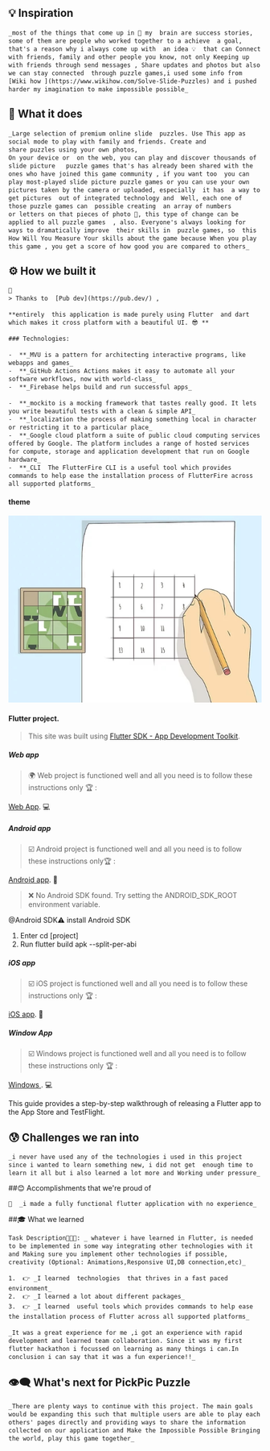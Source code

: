 

## 💡  Inspiration
```
_most of the things that come up in 🧠 my  brain are success stories, some of them are people who worked together to a achieve  a goal, that's a reason why i always come up with  an idea 💡  that can Connect with friends, family and other people you know, not only Keeping up with friends through send messages , Share updates and photos but also we can stay connected  through puzzle games,i used some info from  [Wiki how ](https://www.wikihow.com/Solve-Slide-Puzzles) and i pushed harder my imagination to make impossible possible_ 
```

## 📙  What it does
```
_Large selection of premium online slide  puzzles. Use This app as social mode to play with family and friends. Create and share puzzles using your own photos,
On your device or  on the web, you can play and discover thousands of slide picture   puzzle games that's has already been shared with the ones who have joined this game community , if you want too  you can play most-played slide picture puzzle games or you can use your own pictures taken by the camera or uploaded, especially  it has  a way to get pictures  out of integrated technology and  Well, each one of those puzzle games can  possible creating  an array of numbers
or letters on that pieces of photo 📸, this type of change can be applied to all puzzle games  , also. Everyone's always looking for ways to dramatically improve  their skills in  puzzle games, so  this  How Will You Measure Your skills about the game because When you play this game , you get a score of how good you are compared to others_
```



##  ⚙  How we built it
```
🔦 
> Thanks to  [Pub dev](https://pub.dev/) ,

**entirely  this application is made purely using Flutter  and dart which makes it cross platform with a beautiful UI. 😎 **

### Technologies:

-  **_MVU is a pattern for architecting interactive programs, like webapps and games_
-  **_GitHub Actions Actions makes it easy to automate all your software workflows, now with world-class_
-  **_Firebase helps build and run successful apps_

-  **_mockito is a mocking framework that tastes really good. It lets you write beautiful tests with a clean & simple API_
-  **_localization the process of making something local in character or restricting it to a particular place_
-  **_Google cloud platform a suite of public cloud computing services offered by Google. The platform includes a range of hosted services for compute, storage and application development that run on Google hardware_
-  **_CLI  The FlutterFire CLI is a useful tool which provides commands to help ease the installation process of FlutterFire across all supported platforms_
```





#### theme

![logo](https://github.com/supernover/Pick_pic/blob/main/assets/images/lllll.jpg)


#### Flutter project.


>  This site was built using [Flutter SDK - App Development Toolkit](https://flutter.dev/?gclid=Cj0KCQiA95aRBhCsARIsAC2xvfzYFLcIVU5-o2V_8OwPG6lka8ZIG502zlYqtLEsoQq-C8SF7y7gDZEaAhf9EALw_wcB&gclsrc=aw.ds).
 
##### Web app

> :earth_africa:  Web  project is functioned well and all you need is to follow these instructions only :trophy: :
  

[Web App](https://pick-pic-540a9.web.app/). :computer:


##### Android app

> :ballot_box_with_check: Android project is functioned well and all you need is to follow these instructions only:trophy: :

[Android app](https://docs.flutter.dev/deployment/android). :calling:


> :x: No Android SDK found. Try setting the ANDROID_SDK_ROOT environment variable.

@Android SDK:warning:  install  Android SDK 

1. Enter cd [project]
2. Run flutter build apk --split-per-abi

#####  iOS app

> :ballot_box_with_check: iOS  project is functioned well and all you need is to follow these instructions only :trophy: :
  

[iOS app](https://docs.flutter.dev/deployment/ios). :iphone:



#####  Window App

> :ballot_box_with_check: Windows  project is functioned well and all you need is to follow these instructions only :trophy: :
  

[Windows ](https://docs.flutter.dev/deployment/windows). :computer:


This guide provides a step-by-step walkthrough of releasing a Flutter app to the  App Store and TestFlight.


##  😰 Challenges we ran into
```
_i never have used any of the technologies i used in this project since i wanted to learn something new, i did not get  enough time to learn it all but i also learned a lot more and Working under pressure_
```

##😊 Accomplishments that we're proud of
```
🎉  _i made a fully functional flutter application with no experience_
```

##🎓  What we learned

```
Task Description👩🏻‍💻: _ whatever i have learned in Flutter, is needed to be implemented in some way integrating other technologies with it and Making sure you implement other technologies if possible, creativity (Optional: Animations,Responsive UI,DB connection,etc)_

1.  👉 _I learned  technologies  that thrives in a fast paced environment_   
2.  👉 _I learned a lot about different packages_
3.  👉 _I learned  useful tools which provides commands to help ease the installation process of Flutter across all supported platforms_

_It was a great experience for me ,i got an experience with rapid development and learned team collaboration. Since it was my first flutter hackathon i focussed on learning as many things i can.In conclusion i can say that it was a fun experience!!_
```



## 👁‍🗨  What's next for PickPic Puzzle 
```
_There are plenty ways to continue with this project. The main goals would be expanding this such that multiple users are able to play each others' pages directly and providing ways to share the information collected on our application and Make the Impossible Possible Bringing the world, play this game together_
```

